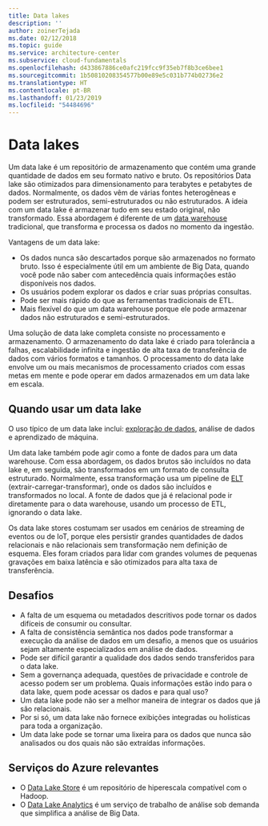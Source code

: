 ```yaml
---
title: Data lakes
description: ''
author: zoinerTejada
ms.date: 02/12/2018
ms.topic: guide
ms.service: architecture-center
ms.subservice: cloud-fundamentals
ms.openlocfilehash: d433867886ce0afc219fcc9f35eb7f8b3ce6bee1
ms.sourcegitcommit: 1b50810208354577b00e89e5c031b774b02736e2
ms.translationtype: HT
ms.contentlocale: pt-BR
ms.lasthandoff: 01/23/2019
ms.locfileid: "54484696"
---
```

# <a name="data-lakes"></a>Data lakes

Um data lake é um repositório de armazenamento que contém uma grande quantidade de dados em seu formato nativo e bruto. Os repositórios Data lake são otimizados para dimensionamento para terabytes e petabytes de dados. Normalmente, os dados vêm de várias fontes heterogêneas e podem ser estruturados, semi-estruturados ou não estruturados. A ideia com um data lake é armazenar tudo em seu estado original, não transformado. Essa abordagem é diferente de um [data warehouse](../relational-data/data-warehousing.md) tradicional, que transforma e processa os dados no momento da ingestão.

Vantagens de um data lake:

- Os dados nunca são descartados porque são armazenados no formato bruto. Isso é especialmente útil em um ambiente de Big Data, quando você pode não saber com antecedência quais informações estão disponíveis nos dados.
- Os usuários podem explorar os dados e criar suas próprias consultas.
- Pode ser mais rápido do que as ferramentas tradicionais de ETL.
- Mais flexível do que um data warehouse porque ele pode armazenar dados não estruturados e semi-estruturados.

Uma solução de data lake completa consiste no processamento e armazenamento. O armazenamento do data lake é criado para tolerância a falhas, escalabilidade infinita e ingestão de alta taxa de transferência de dados com vários formatos e tamanhos. O processamento do data lake envolve um ou mais mecanismos de processamento criados com essas metas em mente e pode operar em dados armazenados em um data lake em escala.

## <a name="when-to-use-a-data-lake"></a>Quando usar um data lake

O uso típico de um data lake inclui: [exploração de dados](./interactive-data-exploration.md), análise de dados e aprendizado de máquina.

Um data lake também pode agir como a fonte de dados para um data warehouse. Com essa abordagem, os dados brutos são incluídos no data lake e, em seguida, são transformados em um formato de consulta estruturado. Normalmente, essa transformação usa um pipeline de [ELT](../relational-data/etl.md#extract-load-and-transform-elt) (extrair-carregar-transformar), onde os dados são incluídos e transformados no local. A fonte de dados que já é relacional pode ir diretamente para o data warehouse, usando um processo de ETL, ignorando o data lake.

Os data lake stores costumam ser usados em cenários de streaming de eventos ou de IoT, porque eles persistir grandes quantidades de dados relacionais e não relacionais sem transformação nem definição de esquema. Eles foram criados para lidar com grandes volumes de pequenas gravações em baixa latência e são otimizados para alta taxa de transferência.

## <a name="challenges"></a>Desafios

- A falta de um esquema ou metadados descritivos pode tornar os dados difíceis de consumir ou consultar.
- A falta de consistência semântica nos dados pode transformar a execução da análise de dados em um desafio, a menos que os usuários sejam altamente especializados em análise de dados.
- Pode ser difícil garantir a qualidade dos dados sendo transferidos para o data lake.
- Sem a governança adequada, questões de privacidade e controle de acesso podem ser um problema. Quais informações estão indo para o data lake, quem pode acessar os dados e para qual uso?
- Um data lake pode não ser a melhor maneira de integrar os dados que já são relacionais.
- Por si só, um data lake não fornece exibições integradas ou holísticas para toda a organização.
- Um data lake pode se tornar uma lixeira para os dados que nunca são analisados ou dos quais não são extraídas informações.

## <a name="relevant-azure-services"></a>Serviços do Azure relevantes

- O [Data Lake Store](/azure/data-lake-store/) é um repositório de hiperescala compatível com o Hadoop.
- O [Data Lake Analytics](/azure/data-lake-analytics/) é um serviço de trabalho de análise sob demanda que simplifica a análise de Big Data.
